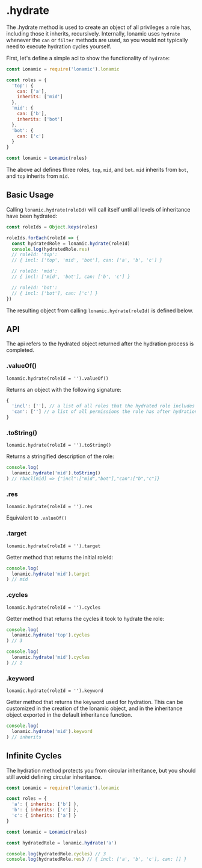 # .hydrate

The .hydrate method is used to create an object of all privileges a role has, including those it inherits, recursively. Internally, lonamic uses `hydrate` whenever the `can` or `filter` methods are used, so you would not typically need to execute hydration cycles yourself.

First, let's define a simple acl to show the functionality of `hydrate`:

```js
const Lonamic = require('lonamic').lonamic

const roles = {
  'top': {
    can: ['a'],
    inherits: ['mid']
  },
  'mid': {
    can: ['b'],
    inherits: ['bot']
  },
  'bot': {
    can: ['c']
  }
}

const lonamic = Lonamic(roles)
```

The above acl defines three roles, `top`, `mid`, and `bot`. `mid` inherits from `bot`, and `top` inherits from `mid`.

## Basic Usage

Calling `lonamic.hydrate(roleId)` will call itself until all levels of inheritance have been hydrated:

```js
const roleIds = Object.keys(roles)

roleIds.forEach(roleId => {
  const hydratedRole = lonamic.hydrate(roleId)
  console.log(hydratedRole.res)
  // roleId: 'top':
  // { incl: ['top', 'mid', 'bot'], can: ['a', 'b', 'c'] }

  // roleId: 'mid':
  // { incl: ['mid', 'bot'], can: ['b', 'c'] }

  // roleId: 'bot':
  // { incl: ['bot'], can: ['c'] }
})
```

The resulting object from calling `lonamic.hydrate(roleId)` is defined below.

## API

The api refers to the hydrated object returned after the hydration process is completed.

### .valueOf()

`lonamic.hydrate(roleId = '').valueOf()`

Returns an object with the following signature:

```js
{
  'incl': [''], // a list of all roles that the hydrated role includes
  'can': [''] // a list of all permissions the role has after hydration
}
```

### .toString()

`lonamic.hydrate(roleId = '').toString()`

Returns a stringified description of the role:

```js
console.log(
  lonamic.hydrate('mid').toString()
) // rbacl[mid] => {"incl":["mid","bot"],"can":["b","c"]}
```

### .res

`lonamic.hydrate(roleId = '').res`

Equivalent to `.valueOf()`

### .target

`lonamic.hydrate(roleId = '').target`

Getter method that returns the initial roleId:

```js
console.log(
  lonamic.hydrate('mid').target
) // mid
```

### .cycles

`lonamic.hydrate(roleId = '').cycles`

Getter method that returns the cycles it took to hydrate the role:

```js
console.log(
  lonamic.hydrate('top').cycles
) // 3

console.log(
  lonamic.hydrate('mid').cycles
) // 2
```

### .keyword

`lonamic.hydrate(roleId = '').keyword`

Getter method that returns the keyword used for hydration. This can be customized in the creation of the lonamic object, and in the inheritance object exported in the default inheritance function.

```js
console.log(
  lonamic.hydrate('mid').keyword
) // inherits
```

## Infinite Cycles

The hydration method protects you from circular inheritance, but you should still avoid defining circular inheritance.

```js
const Lonamic = require('lonamic').lonamic

const roles = {
  'a': { inherits: ['b'] },
  'b': { inherits: ['c'] },
  'c': { inherits: ['a'] }
}

const lonamic = Lonamic(roles)

const hydratedRole = lonamic.hydrate('a')

console.log(hydratedRole.cycles) // 3
console.log(hydratedRole.res) // { incl: ['a', 'b', 'c'], can: [] }
```
